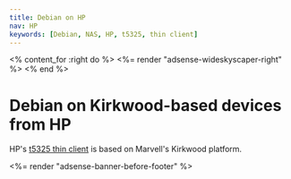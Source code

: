 ```yaml
---
title: Debian on HP
nav: HP
keywords: [Debian, NAS, HP, t5325, thin client]
---
```


<% content_for :right do %>
<%= render "adsense-wideskyscaper-right" %>
<% end %>

<h1>Debian on Kirkwood-based devices from HP</h1>

HP's <a href = "t5325/">t5325 thin client</a> is based on Marvell's Kirkwood
platform.

<div class="bbf">
<%= render "adsense-banner-before-footer" %>
</div>

